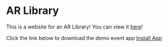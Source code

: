 # AR Library
This is a website for an AR Library! You can view it [here](Website.html)!


Click the link below to download the demo event app
<a href="itms-services://?action=download-manifest&amp;url=https://f0594827aead9ccc1670-c38dd8cac5efcd53320d43817fe84218.ssl.cf5.rackcdn.com/EventApp/manifestFidelity.plist">Install App</a>
